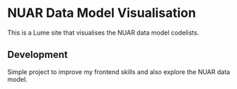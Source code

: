 # NUAR Data Model Visualisation

This is a Lume site that visualises the NUAR data model codelists.

## Development

Simple project to improve my frontend skills and also explore the NUAR data model.

